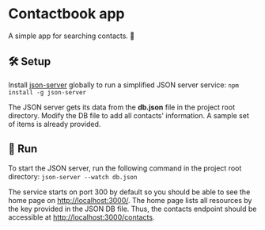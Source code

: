 # Contactbook app
A simple app for searching contacts. 🧐

## 🛠 Setup
Install [json-server]('https://github.com/typicode/json-server') globally to run a simplified JSON server service:
`npm install -g json-server`

The JSON server gets its data from the **db.json** file in the project root directory. Modify the DB file to add all contacts' information. A sample set of items is already provided.

## 🦄 Run
To start the JSON server, run the following command in the project root directory:
`json-server --watch db.json`

The service starts on port 300 by default so you should be able to see the home page on [http://localhost:3000/](http://localhost:3000/). The home page lists all resources by the key provided in the JSON DB file. Thus, the contacts endpoint should be accessible at [http://localhost:3000/contacts](http://localhost:3000/contacts).

